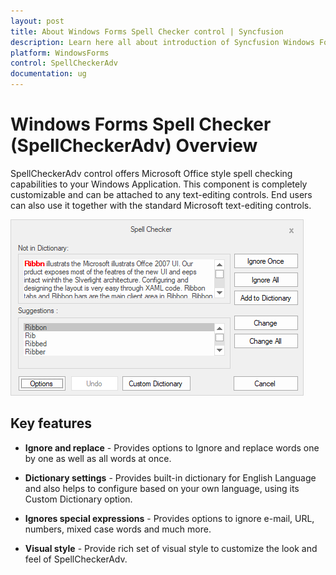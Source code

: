 ```yaml
---
layout: post
title: About Windows Forms Spell Checker control | Syncfusion
description: Learn here all about introduction of Syncfusion Windows Forms Spell Checker (SpellCheckerAdv) control, its elements and more details.
platform: WindowsForms
control: SpellCheckerAdv
documentation: ug
---
```



# Windows Forms Spell Checker (SpellCheckerAdv) Overview

SpellCheckerAdv control offers Microsoft Office style spell checking capabilities to your Windows Application. This component is completely customizable and can be attached to any text-editing controls. End users can also use it together with the standard Microsoft text-editing controls.

![Spell Checker dialog to correct error words](Overview_images/Overview-2.png)

## Key features

* **Ignore and replace** - Provides options to Ignore and replace words one by one as well as all words at once.

* **Dictionary settings** - Provides built-in dictionary for English Language and also helps to configure based on your own language, using its Custom Dictionary option. 

* **Ignores special expressions** - Provides options to ignore e-mail, URL, numbers, mixed case words and much more.

* **Visual style** - Provide rich set of visual style to customize the look and feel of SpellCheckerAdv.